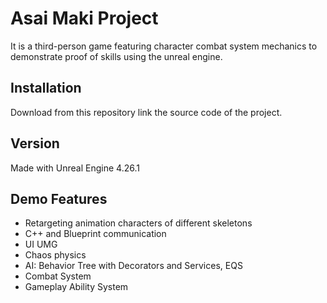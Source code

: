 # Asai Maki Project

It is a third-person game featuring character combat system mechanics to demonstrate proof of skills using the unreal engine.

## Installation

Download from this repository link the source code of the project.

## Version

Made with Unreal Engine 4.26.1

## Demo Features

- Retargeting animation characters of different skeletons
- C++ and Blueprint communication
- UI UMG
- Chaos physics
- AI: Behavior Tree with Decorators and Services, EQS
- Combat System
- Gameplay Ability System

